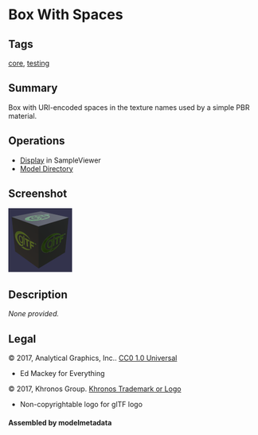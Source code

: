 # Box With Spaces

## Tags

[core](../../Models-core.md), [testing](../../Models-testing.md)

## Summary

Box with URI-encoded spaces in the texture names used by a simple PBR material.

## Operations

* [Display](https://github.khronos.org/glTF-Sample-Viewer-Release/?model=https://raw.GithubUserContent.com/KhronosGroup/glTF-Sample-Assets/main/./Models/Box%20With%20Spaces/glTF/Box%20With%20Spaces.gltf) in SampleViewer
* [Model Directory](./)

## Screenshot

![screenshot](screenshot/screenshot.png)

## Description

_None provided._

## Legal

&copy; 2017, Analytical Graphics, Inc.. [CC0 1.0 Universal](https://creativecommons.org/publicdomain/zero/1.0/legalcode)

 - Ed Mackey for Everything

&copy; 2017, Khronos Group. [Khronos Trademark or Logo]()

 - Non-copyrightable logo for glTF logo

#### Assembled by modelmetadata